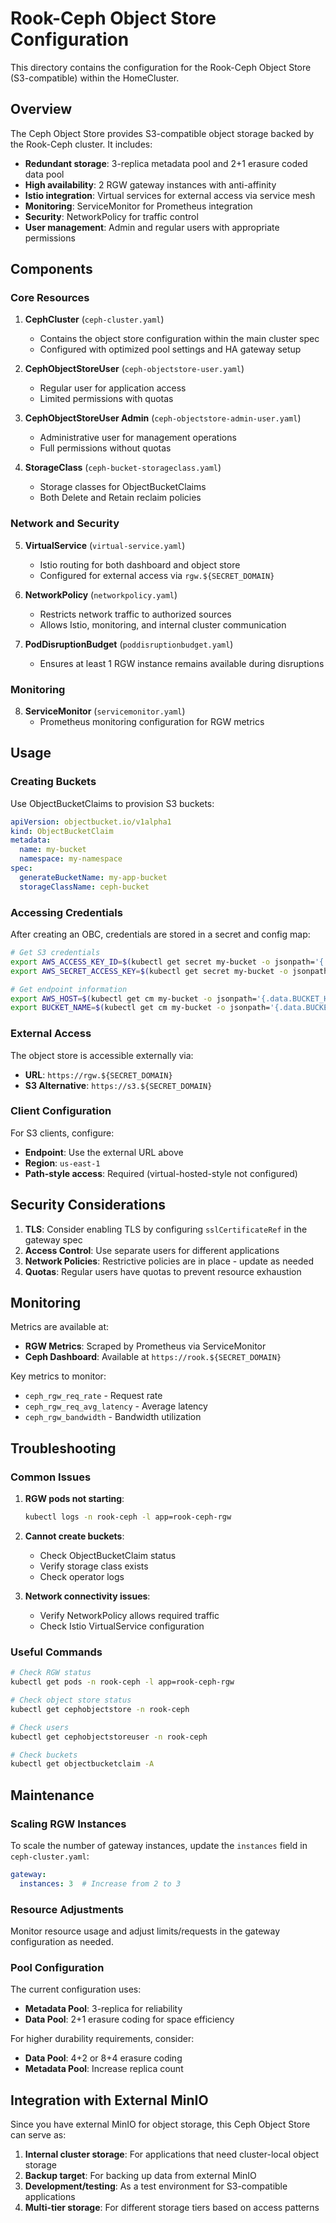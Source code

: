 # Rook-Ceph Object Store Configuration

This directory contains the configuration for the Rook-Ceph Object Store (S3-compatible) within the HomeCluster.

## Overview

The Ceph Object Store provides S3-compatible object storage backed by the Rook-Ceph cluster. It includes:

- **Redundant storage**: 3-replica metadata pool and 2+1 erasure coded data pool
- **High availability**: 2 RGW gateway instances with anti-affinity
- **Istio integration**: Virtual services for external access via service mesh
- **Monitoring**: ServiceMonitor for Prometheus integration
- **Security**: NetworkPolicy for traffic control
- **User management**: Admin and regular users with appropriate permissions

## Components

### Core Resources

1. **CephCluster** (`ceph-cluster.yaml`)
   - Contains the object store configuration within the main cluster spec
   - Configured with optimized pool settings and HA gateway setup

2. **CephObjectStoreUser** (`ceph-objectstore-user.yaml`)
   - Regular user for application access
   - Limited permissions with quotas

3. **CephObjectStoreUser Admin** (`ceph-objectstore-admin-user.yaml`)
   - Administrative user for management operations
   - Full permissions without quotas

4. **StorageClass** (`ceph-bucket-storageclass.yaml`)
   - Storage classes for ObjectBucketClaims
   - Both Delete and Retain reclaim policies

### Network and Security

5. **VirtualService** (`virtual-service.yaml`)
   - Istio routing for both dashboard and object store
   - Configured for external access via `rgw.${SECRET_DOMAIN}`

6. **NetworkPolicy** (`networkpolicy.yaml`)
   - Restricts network traffic to authorized sources
   - Allows Istio, monitoring, and internal cluster communication

7. **PodDisruptionBudget** (`poddisruptionbudget.yaml`)
   - Ensures at least 1 RGW instance remains available during disruptions

### Monitoring

8. **ServiceMonitor** (`servicemonitor.yaml`)
   - Prometheus monitoring configuration for RGW metrics

## Usage

### Creating Buckets

Use ObjectBucketClaims to provision S3 buckets:

```yaml
apiVersion: objectbucket.io/v1alpha1
kind: ObjectBucketClaim
metadata:
  name: my-bucket
  namespace: my-namespace
spec:
  generateBucketName: my-app-bucket
  storageClassName: ceph-bucket
```

### Accessing Credentials

After creating an OBC, credentials are stored in a secret and config map:

```bash
# Get S3 credentials
export AWS_ACCESS_KEY_ID=$(kubectl get secret my-bucket -o jsonpath='{.data.AWS_ACCESS_KEY_ID}' | base64 --decode)
export AWS_SECRET_ACCESS_KEY=$(kubectl get secret my-bucket -o jsonpath='{.data.AWS_SECRET_ACCESS_KEY}' | base64 --decode)

# Get endpoint information
export AWS_HOST=$(kubectl get cm my-bucket -o jsonpath='{.data.BUCKET_HOST}')
export BUCKET_NAME=$(kubectl get cm my-bucket -o jsonpath='{.data.BUCKET_NAME}')
```

### External Access

The object store is accessible externally via:
- **URL**: `https://rgw.${SECRET_DOMAIN}`
- **S3 Alternative**: `https://s3.${SECRET_DOMAIN}`

### Client Configuration

For S3 clients, configure:
- **Endpoint**: Use the external URL above
- **Region**: `us-east-1`
- **Path-style access**: Required (virtual-hosted-style not configured)

## Security Considerations

1. **TLS**: Consider enabling TLS by configuring `sslCertificateRef` in the gateway spec
2. **Access Control**: Use separate users for different applications
3. **Network Policies**: Restrictive policies are in place - update as needed
4. **Quotas**: Regular users have quotas to prevent resource exhaustion

## Monitoring

Metrics are available at:
- **RGW Metrics**: Scraped by Prometheus via ServiceMonitor
- **Ceph Dashboard**: Available at `https://rook.${SECRET_DOMAIN}`

Key metrics to monitor:
- `ceph_rgw_req_rate` - Request rate
- `ceph_rgw_req_avg_latency` - Average latency
- `ceph_rgw_bandwidth` - Bandwidth utilization

## Troubleshooting

### Common Issues

1. **RGW pods not starting**:
   ```bash
   kubectl logs -n rook-ceph -l app=rook-ceph-rgw
   ```

2. **Cannot create buckets**:
   - Check ObjectBucketClaim status
   - Verify storage class exists
   - Check operator logs

3. **Network connectivity issues**:
   - Verify NetworkPolicy allows required traffic
   - Check Istio VirtualService configuration

### Useful Commands

```bash
# Check RGW status
kubectl get pods -n rook-ceph -l app=rook-ceph-rgw

# Check object store status
kubectl get cephobjectstore -n rook-ceph

# Check users
kubectl get cephobjectstoreuser -n rook-ceph

# Check buckets
kubectl get objectbucketclaim -A
```

## Maintenance

### Scaling RGW Instances

To scale the number of gateway instances, update the `instances` field in `ceph-cluster.yaml`:

```yaml
gateway:
  instances: 3  # Increase from 2 to 3
```

### Resource Adjustments

Monitor resource usage and adjust limits/requests in the gateway configuration as needed.

### Pool Configuration

The current configuration uses:
- **Metadata Pool**: 3-replica for reliability
- **Data Pool**: 2+1 erasure coding for space efficiency

For higher durability requirements, consider:
- **Data Pool**: 4+2 or 8+4 erasure coding
- **Metadata Pool**: Increase replica count

## Integration with External MinIO

Since you have external MinIO for object storage, this Ceph Object Store can serve as:
1. **Internal cluster storage**: For applications that need cluster-local object storage
2. **Backup target**: For backing up data from external MinIO
3. **Development/testing**: As a test environment for S3-compatible applications
4. **Multi-tier storage**: For different storage tiers based on access patterns